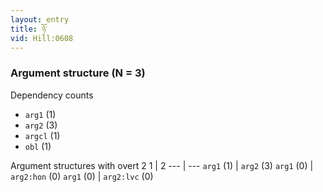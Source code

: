 ```yaml
---
layout: entry
title: ཉོ་
vid: Hill:0608
---
```

### Argument structure (N = 3)
Dependency counts
* `arg1` (1)
* `arg2` (3)
* `argcl` (1)
* `obl` (1)


Argument structures with overt 2
1 | 2
--- | ---
`arg1` (1) | `arg2` (3)
`arg1` (0) | `arg2:hon` (0)
`arg1` (0) | `arg2:lvc` (0)
